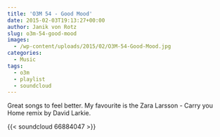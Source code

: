 ```yaml
---
title: 'O3M 54 - Good Mood'
date: 2015-02-03T19:13:27+00:00
author: Janik von Rotz
slug: o3m-54-good-mood
images:
  - /wp-content/uploads/2015/02/O3M-54-Good-Mood.jpg
categories:
  - Music
tags:
  - o3m
  - playlist
  - soundcloud
---
```

Great songs to feel better. My favourite is the Zara Larsson - Carry you Home remix by David Larkie.

{{< soundcloud 66884047 >}}